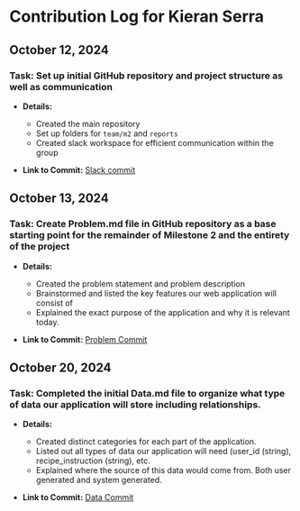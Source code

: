 # Contribution Log for Kieran Serra

## October 12, 2024

### Task: Set up initial GitHub repository and project structure as well as communication

- **Details:**
  - Created the main repository
  - Set up folders for `team/m2` and `reports`
  - Created slack workspace for efficient communication within the group

- **Link to Commit:** [Slack commit](https://github.com/kserra1/CS326Team2/commit/fbb887eb29716258daff32c4ab99ae0e7a9d517e)

## October 13, 2024

### Task: Create Problem.md file in GitHub repository as a base starting point for the remainder of Milestone 2 and the entirety of the project

- **Details:**
  - Created the problem statement and problem description
  - Brainstormed and listed the key features our web application will consist of
  - Explained the exact purpose of the application and why it is relevant today.

- **Link to Commit:** [Problem Commit](https://github.com/kserra1/CS326Team2/commit/2b3e06fe699464d31a1996ab2cf6b68e47108aaf)


## October 20, 2024

### Task: Completed the initial Data.md file to organize what type of data our application will store including relationships.

- **Details:**
  - Created distinct categories for each part of the application.
  - Listed out all types of data our application will need (user_id (string), recipe_instruction (string), etc.
  - Explained where the source of this data would come from. Both user generated and system generated.

- **Link to Commit:** [Data Commit](https://github.com/kserra1/CS326Team2/commit/5144ef4ee61ba83acf8c7d622652e8ba4dcb6c9e)
